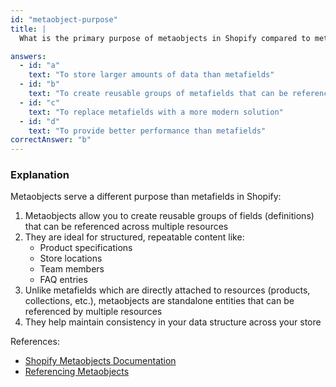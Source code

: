 ```yaml
---
id: "metaobject-purpose"
title: |
  What is the primary purpose of metaobjects in Shopify compared to metafields? 🤔

answers:
  - id: "a"
    text: "To store larger amounts of data than metafields"
  - id: "b"
    text: "To create reusable groups of metafields that can be referenced across multiple resources"
  - id: "c"
    text: "To replace metafields with a more modern solution"
  - id: "d"
    text: "To provide better performance than metafields"
correctAnswer: "b"
---
```


### Explanation

Metaobjects serve a different purpose than metafields in Shopify:

1. Metaobjects allow you to create reusable groups of fields (definitions) that can be referenced across multiple resources
2. They are ideal for structured, repeatable content like:
   - Product specifications
   - Store locations
   - Team members
   - FAQ entries
3. Unlike metafields which are directly attached to resources (products, collections, etc.), metaobjects are standalone entities that can be referenced by multiple resources
4. They help maintain consistency in your data structure across your store

References:
- [Shopify Metaobjects Documentation](https://shopify.dev/docs/api/liquid/objects/metaobject)
- [Referencing Metaobjects](https://help.shopify.com/en/manual/custom-data/metaobjects/referencing-metaobjects) 